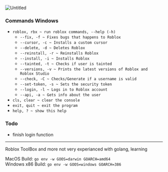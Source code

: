 ![Untitled](https://user-images.githubusercontent.com/79817991/140631125-5f5a6b33-cced-4108-ab4f-5e5ce09c87c8.png)

### Commands Windows
* `roblox, rbx ~ run roblox commands, --help (-h)`
  * `--fix, -f ~ Fixes bugs that happens to Roblox`
  * `--cursor, -c ~ Installs a custom cursor`
  * `--delete, -d ~ Deletes Roblox`
  * `--reinstall, -r ~ Reinstalls Roblox`
  * `--install, -i ~ Installs Roblox`
  * `--tainted, -t ~ Checks if user is tainted`
  * `--versions, -v ~ Prints the latest versions of Roblox and Roblox Studio`
  * `--check, -C ~ Checks/Generate if a username is valid`
  * `--set-token, -s ~ Sets the security token`
  * `--login, -l ~ Logs in to Roblox account`
  * `--api, -a ~ Gets info about the user`
* `cls, clear ~ clear the console`
* `exit, quit ~ exit the program`
* `help, ? ~ show this help`

### Todo
* finish login function
---
Roblox ToolBox and more
not very experianced with golang, learning

MacOS Build: `go env -w GOOS=darwin GOARCH=amd64` <br>
Windows x86 Build: `go env -w GOOS=windows GOARCH=386`
